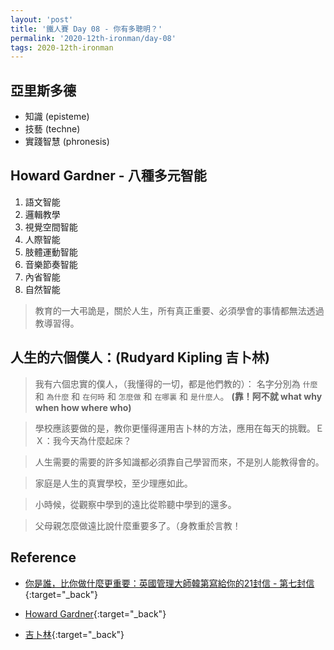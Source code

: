 ```yaml
---
layout: 'post'
title: '鐵人賽 Day 08 - 你有多聰明？'
permalink: '2020-12th-ironman/day-08'
tags: 2020-12th-ironman 
---
```


## 亞里斯多德

   - 知識 (episteme)
   - 技藝 (techne)
   - 實踐智慧 (phronesis)

## Howard Gardner - 八種多元智能
   
   1. 語文智能 
   2. 邏輯教學
   3. 視覺空間智能
   4. 人際智能
   5. 肢體運動智能
   6. 音樂節奏智能
   7. 內省智能
   8. 自然智能

> 教育的一大弔詭是，關於人生，所有真正重要、必須學會的事情都無法透過教導習得。

## 人生的六個僕人：(Rudyard Kipling 吉卜林)

> 我有六個忠實的僕人，（我懂得的一切，都是他們教的）： 名字分別為 `什麼` 和 `為什麼` 和 `在何時` 和 `怎麼做` 和 `在哪裏` 和 `是什麼人`。 __(靠！阿不就 what why when how where who)__

> 學校應該要做的是，教你更懂得運用吉卜林的方法，應用在每天的挑戰。ＥＸ：我今天為什麼起床？

> 人生需要的需要的許多知識都必須靠自己學習而來，不是別人能教得會的。

> 家庭是人生的真實學校，至少理應如此。

> 小時候，從觀察中學到的遠比從聆聽中學到的還多。

> 父母親怎麼做遠比說什麼重要多了。（身教重於言教！

## Reference 

- [你是誰，比你做什麼更重要：英國管理大師韓第寫給你的21封信 - 第七封信](https://www.books.com.tw/products/0010862692){:target="_back"}

- [Howard Gardner](https://en.wikipedia.org/wiki/Howard_Gardner){:target="_back"}
- [吉卜林](https://en.wikipedia.org/wiki/Rudyard_Kipling){:target="_back"}